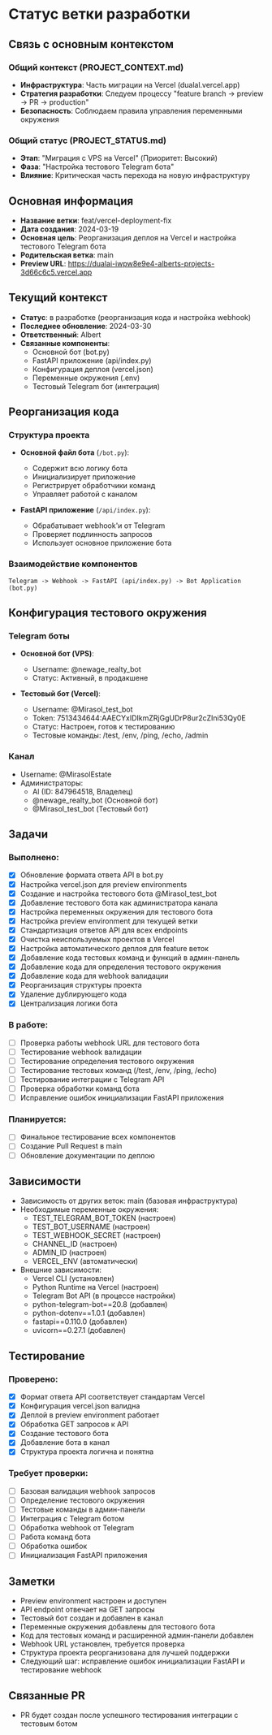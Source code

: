 # Статус ветки разработки

## Связь с основным контекстом
### Общий контекст (PROJECT_CONTEXT.md)
- **Инфраструктура**: Часть миграции на Vercel (dualal.vercel.app)
- **Стратегия разработки**: Следуем процессу "feature branch → preview → PR → production"
- **Безопасность**: Соблюдаем правила управления переменными окружения

### Общий статус (PROJECT_STATUS.md)
- **Этап**: "Миграция с VPS на Vercel" (Приоритет: Высокий)
- **Фаза**: "Настройка тестового Telegram бота"
- **Влияние**: Критическая часть перехода на новую инфраструктуру

## Основная информация
- **Название ветки**: feat/vercel-deployment-fix
- **Дата создания**: 2024-03-19
- **Основная цель**: Реорганизация деплоя на Vercel и настройка тестового Telegram бота
- **Родительская ветка**: main
- **Preview URL**: https://dualai-iwpw8e9e4-alberts-projects-3d66c6c5.vercel.app

## Текущий контекст
- **Статус**: в разработке (реорганизация кода и настройка webhook)
- **Последнее обновление**: 2024-03-30
- **Ответственный**: Albert
- **Связанные компоненты**: 
  - Основной бот (bot.py)
  - FastAPI приложение (api/index.py)
  - Конфигурация деплоя (vercel.json)
  - Переменные окружения (.env)
  - Тестовый Telegram бот (интеграция)

## Реорганизация кода
### Структура проекта
- **Основной файл бота** (`/bot.py`):
  - Содержит всю логику бота
  - Инициализирует приложение
  - Регистрирует обработчики команд
  - Управляет работой с каналом

- **FastAPI приложение** (`/api/index.py`):
  - Обрабатывает webhook'и от Telegram
  - Проверяет подлинность запросов
  - Использует основное приложение бота

### Взаимодействие компонентов
```
Telegram -> Webhook -> FastAPI (api/index.py) -> Bot Application (bot.py)
```

## Конфигурация тестового окружения
### Telegram боты
- **Основной бот (VPS)**:
  - Username: @newage_realty_bot
  - Статус: Активный, в продакшене

- **Тестовый бот (Vercel)**:
  - Username: @Mirasol_test_bot
  - Token: 7513434644:AAECYxIDIkmZRjGgUDrP8ur2cZIni53Qy0E
  - Статус: Настроен, готов к тестированию
  - Тестовые команды: /test, /env, /ping, /echo, /admin

### Канал
- Username: @MirasolEstate
- Администраторы:
  - Al (ID: 847964518, Владелец)
  - @newage_realty_bot (Основной бот)
  - @Mirasol_test_bot (Тестовый бот)

## Задачи
### Выполнено:
- [x] Обновление формата ответа API в bot.py
- [x] Настройка vercel.json для preview environments
- [x] Создание и настройка тестового бота @Mirasol_test_bot
- [x] Добавление тестового бота как администратора канала
- [x] Настройка переменных окружения для тестового бота
- [x] Настройка preview environment для текущей ветки
- [x] Стандартизация ответов API для всех endpoints
- [x] Очистка неиспользуемых проектов в Vercel
- [x] Настройка автоматического деплоя для feature веток
- [x] Добавление кода тестовых команд и функций в админ-панель
- [x] Добавление кода для определения тестового окружения
- [x] Добавление кода для webhook валидации
- [x] Реорганизация структуры проекта
- [x] Удаление дублирующего кода
- [x] Централизация логики бота

### В работе:
- [ ] Проверка работы webhook URL для тестового бота
- [ ] Тестирование webhook валидации
- [ ] Тестирование определения тестового окружения
- [ ] Тестирование тестовых команд (/test, /env, /ping, /echo)
- [ ] Тестирование интеграции с Telegram API
- [ ] Проверка обработки команд бота
- [ ] Исправление ошибок инициализации FastAPI приложения

### Планируется:
- [ ] Финальное тестирование всех компонентов
- [ ] Создание Pull Request в main
- [ ] Обновление документации по деплою

## Зависимости
- Зависимость от других веток: main (базовая инфраструктура)
- Необходимые переменные окружения:
  - TEST_TELEGRAM_BOT_TOKEN (настроен)
  - TEST_BOT_USERNAME (настроен)
  - TEST_WEBHOOK_SECRET (настроен)
  - CHANNEL_ID (настроен)
  - ADMIN_ID (настроен)
  - VERCEL_ENV (автоматически)
- Внешние зависимости:
  - Vercel CLI (установлен)
  - Python Runtime на Vercel (настроен)
  - Telegram Bot API (в процессе настройки)
  - python-telegram-bot==20.8 (добавлен)
  - python-dotenv==1.0.1 (добавлен)
  - fastapi==0.110.0 (добавлен)
  - uvicorn==0.27.1 (добавлен)

## Тестирование
### Проверено:
- [x] Формат ответа API соответствует стандартам Vercel
- [x] Конфигурация vercel.json валидна
- [x] Деплой в preview environment работает
- [x] Обработка GET запросов к API
- [x] Создание тестового бота
- [x] Добавление бота в канал
- [x] Структура проекта логична и понятна

### Требует проверки:
- [ ] Базовая валидация webhook запросов
- [ ] Определение тестового окружения
- [ ] Тестовые команды в админ-панели
- [ ] Интеграция с Telegram ботом
- [ ] Обработка webhook от Telegram
- [ ] Работа команд бота
- [ ] Обработка ошибок
- [ ] Инициализация FastAPI приложения

## Заметки
- Preview environment настроен и доступен
- API endpoint отвечает на GET запросы
- Тестовый бот создан и добавлен в канал
- Переменные окружения добавлены для тестового бота
- Код для тестовых команд и расширенной админ-панели добавлен
- Webhook URL установлен, требуется проверка
- Структура проекта реорганизована для лучшей поддержки
- Следующий шаг: исправление ошибок инициализации FastAPI и тестирование webhook

## Связанные PR
- PR будет создан после успешного тестирования интеграции с тестовым ботом 